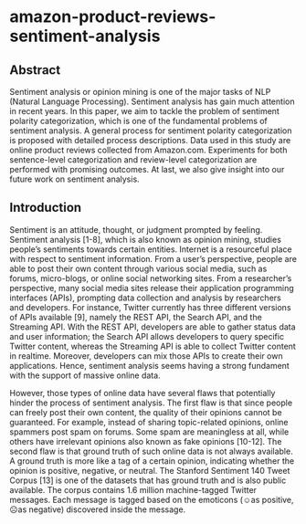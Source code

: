 # amazon-product-reviews-sentiment-analysis

## Abstract
  Sentiment analysis or opinion mining is one of the major tasks of NLP (Natural Language Processing). 
  Sentiment analysis has gain much attention in recent years. In this paper, we aim to tackle the problem of sentiment polarity categorization,
  which is one of the fundamental problems of sentiment analysis. A general process for sentiment polarity categorization is proposed with detailed 
  process descriptions. Data used in this study are online product reviews collected from Amazon.com. Experiments for both sentence-level categorization 
  and review-level categorization are performed with promising outcomes. At last, we also give insight into our future work on sentiment analysis.

## Introduction
  Sentiment is an attitude, thought, or judgment prompted by feeling. Sentiment analysis [1-8],
  which is also known as opinion mining, studies people’s sentiments towards certain entities.
  Internet is a resourceful place with respect to sentiment information. From a user’s perspective, 
  people are able to post their own content through various social media, such as forums, micro-blogs, or online social networking sites.
  From a researcher’s perspective, many social media sites release their application programming interfaces (APIs),
  prompting data collection and analysis by researchers and developers. For instance, Twitter currently has three different versions of APIs available [9],
  namely the REST API, the Search API, and the Streaming API. With the REST API, developers are able to gather status data and user information;
  the Search API allows developers to query specific Twitter content, whereas the Streaming API is able to collect Twitter content in realtime. 
  Moreover, developers can mix those APIs to create their own applications. Hence, sentiment analysis seems having a strong fundament with the support of massive online data.

  However, those types of online data have several flaws that potentially hinder the process of sentiment analysis. 
  The first flaw is that since people can freely post their own content, the quality of their opinions cannot be guaranteed.
  For example, instead of sharing topic-related opinions, online spammers post spam on forums. 
  Some spam are meaningless at all, while others have irrelevant opinions also known as fake opinions [10-12].
  The second flaw is that ground truth of such online data is not always available. A ground truth is more like a tag of a certain opinion,
  indicating whether the opinion is positive, negative, or neutral. 
  The Stanford Sentiment 140 Tweet Corpus [13] is one of the datasets that has ground truth and is also public available. 
  The corpus contains 1.6 million machine-tagged Twitter messages. Each message is tagged based on the emoticons (☺as positive, ☹as negative) discovered inside the message.
